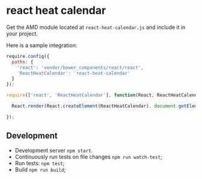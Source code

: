 # react heat calendar

Get the AMD module located at `react-heat-calendar.js` and include it in your project.

Here is a sample integration:

```js
require.config({
  paths: {
    'react': 'vendor/bower_components/react/react',
    'ReactHeatCalendar': 'react-heat-calendar'
  }
});

require(['react', 'ReactHeatCalendar'], function(React, ReactHeatCalendar) {

  React.render(React.createElement(ReactHeatCalendar), document.getElementById('widget-container'));

});
```

## Development

* Development server `npm start`.
* Continuously run tests on file changes `npm run watch-test`;
* Run tests: `npm test`;
* Build `npm run build`;
